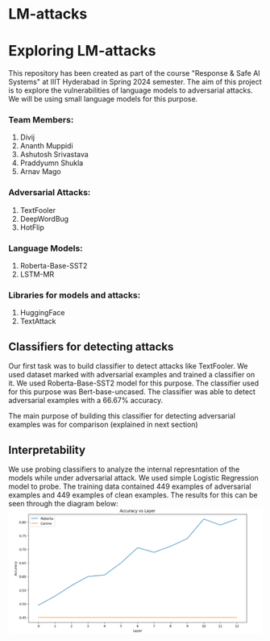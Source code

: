 # LM-attacks

# Exploring LM-attacks

This repository has been created as part of the course "Response & Safe AI Systems" at IIIT Hyderabad in Spring 2024 semester. The aim of this project is to explore the vulnerabilities of language models to adversarial attacks. We will be using small language models for this purpose.

### Team Members:
1. Divij
2. Ananth Muppidi
3. Ashutosh Srivastava
4. Praddyumn Shukla
5. Arnav Mago

### Adversarial Attacks:
1. TextFooler
2. DeepWordBug
3. HotFlip

### Language Models:
1. Roberta-Base-SST2
2. LSTM-MR

### Libraries for models and attacks:
1. HuggingFace
2. TextAttack

## Classifiers for detecting attacks
Our first task was to build classifier to detect attacks like TextFooler. We used dataset marked with adversarial examples and trained a classifier on it. We used Roberta-Base-SST2 model for this purpose. The classifier used for this purpose was Bert-base-uncased. The classifier was able to detect adversarial examples with a 66.67% accuracy.

The main purpose of building this classifier for detecting adversarial examples was for comparison (explained in next section)

## Interpretability
We use probing classifiers to analyze the internal represntation of the models while under adversarial attack. We used simple Logistic Regression model to probe. The training data contained 449 examples of adversarial examples and 449 examples of clean examples. The results for this can be seen through the diagram below:
![alt text](image.png)
